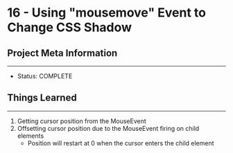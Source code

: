 # 16 - Using "mousemove" Event to Change CSS Shadow

## Project Meta Information
---
* Status: COMPLETE


## Things Learned
---
1. Getting cursor position from the MouseEvent
2. Offsetting cursor position due to the MouseEvent firing on child elements
    - Position will restart at 0 when the cursor enters the child element